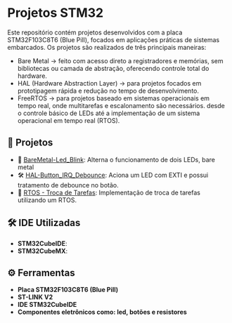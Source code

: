 # Projetos STM32

Este repositório contém projetos desenvolvidos com a placa STM32F103C8T6 (Blue Pill), focados em aplicações práticas de sistemas embarcados. Os projetos são realizados de três principais maneiras:
- Bare Metal -> feito com acesso direto a registradores e memórias, sem bibliotecas ou camada de abstração, oferecendo controle total do hardware.
- HAL (Hardware Abstraction Layer) -> para projetos focados em prototipagem rápida e redução no tempo de desenvolvimento.
- FreeRTOS -> para projetos baseado em sistemas operacionais em tempo real, onde  multitarefas e escalonamento são necessários.
desde o controle básico de LEDs até a implementação de um sistema operacional em tempo real (RTOS).

## 📂 Projetos

- 🔧 [BareMetal-Led_Blink](https://github.com/ArthurBarbozaa/Projetos-stm32/tree/master/BareMetal-Led_Blink): Alterna o funcionamento de dois LEDs, bare metal
- 🛠️ [HAL-Button_IRQ_Debounce](https://github.com/ArthurBarbozaa/Projetos-stm32/tree/master/HAL-Button_IRQ_Debounce): Aciona um LED com EXTI e possui tratamento de debounce no botão.
- 🔄 [RTOS - Troca de Tarefas](https://github.com/ArthurBarbozaa/Projetos-STM32/tree/master/RTOS-TASK-SWITCH): Implementação de troca de tarefas utilizando um RTOS.

## 🛠️ IDE Utilizadas

- **STM32CubeIDE**: 
- **STM32CubeMX**: 

## ⚙️ Ferramentas

- **Placa STM32F103C8T6 (Blue Pill)**
- **ST-LINK V2** 
- **IDE STM32CubeIDE** 
- **Componentes eletrônicos como: led, botões e resistores** 

